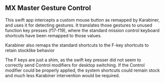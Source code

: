 ## MX Master Gesture Control

This swift app intercepts a custom mouse button as remapped by Karabiner, and uses it for detecting gestures. It translates those gestures to unused function key presses (f17-f19), where the standard mission control keyboard shortcuts have been remapped to those values. 

Karabiner also remaps the standard shortcuts to the F-key shortcuts to retain stocklike behavior

The F keys are just a shim, as the swift key presser did not seem to correctly send Control modifiers for desktop switching. If the Control modifier could be properly applied, the system shortcuts could remain stock and much less Karabiner intervention would be required.